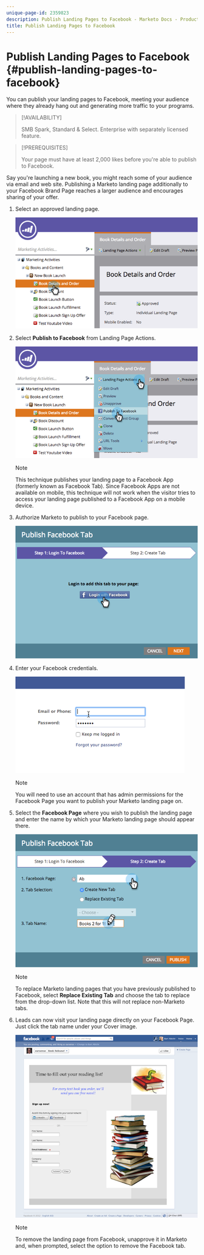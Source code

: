 ```yaml
---
unique-page-id: 2359823
description: Publish Landing Pages to Facebook - Marketo Docs - Product Documentation
title: Publish Landing Pages to Facebook
---
```


# Publish Landing Pages to Facebook {#publish-landing-pages-to-facebook}

You can publish your landing pages to Facebook, meeting your audience where they already hang out and generating more traffic to your programs.

>[!AVAILABILITY]
>
>SMB Spark, Standard & Select. Enterprise with separately licensed feature.

>[!PREREQUISITES]
>
>Your page must have at least 2,000 likes before you're able to publish to Facebook.

Say you're launching a new book, you might reach some of your audience via email and web site. Publishing a Marketo landing page additionally to your Facebook Brand Page reaches a larger audience and encourages sharing of your offer.

1. Select an approved landing page.

   ![](assets/image2015-4-22-16-3a53-3a46.png)

1. Select **Publish to Facebook** from Landing Page Actions.

   ![](assets/image2015-4-22-16-3a54-3a55.png)

   >[!NOTE]
   >
   >This technique publishes your landing page to a Facebook App (formerly known as Facebook Tab). Since Facebook Apps are not available on mobile, this technique will not work when the visitor tries to access your landing page published to a Facebook App on a mobile device.

1. Authorize Marketo to publish to your Facebook page.

   ![](assets/image2015-4-22-18-3a27-3a14.png)

1. Enter your Facebook credentials.

   ![](assets/image2015-4-22-18-3a29-3a57.png)

   >[!NOTE]
   >
   >You will need to use an account that has admin permissions for the Facebook Page you want to publish your Marketo landing page on.

1. Select the **Facebook Page** where you wish to publish the landing page and enter the name by which your Marketo landing page should appear there.

   ![](assets/image2015-4-22-18-3a31-3a39.png)

   >[!NOTE]
   >
   >To replace Marketo landing pages that you have previously published to Facebook, select **Replace Existing Tab** and choose the tab to replace from the drop-down list. Note that this will not replace non-Marketo tabs.

1. Leads can now visit your landing page directly on your Facebook Page. Just click the tab name under your Cover image.

   ![](assets/image2015-4-22-18-3a42-3a15.png)

   >[!NOTE]
   >
   >To remove the landing page from Facebook, unapprove it in Marketo and, when prompted, select the option to remove the Facebook tab.
